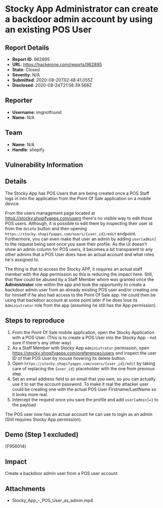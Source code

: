 # Stocky App Administrator can create a backdoor admin account by using an existing POS User

## Report Details
- **Report ID**: 962895
- **URL**: https://hackerone.com/reports/962895
- **State**: Closed
- **Severity**: N/A
- **Submitted**: 2020-08-20T02:48:41.055Z
- **Disclosed**: 2020-08-24T21:58:39.568Z

## Reporter
- **Username**: imgnotfound
- **Name**: N/A

## Team
- **Name**: N/A
- **Handle**: shopify

## Vulnerability Information
## Details
The Stocky App has POS Users that are being created once a POS Staff logs in into the application from the Point Of Sale application on a mobile device.

From the users management page located at https://stocky.shopifyapps.com/users there's no visible way to edit those POS users. Although, it is possible to edit them by inspecting their user id from the `delete` button and then opening `https://stocky.shopifyapps.com/users/{user_id}/edit` endpoint. Furthermore, you can even make that user an admin by adding `user[admin]` to the request being sent once you save their profile. As the UI doesn't show an admin column for POS users, it becomes a bit transparent to any other admins that a POS User does have an actual account and what roles he's assigned to.

The thing is that to access the Stocky APP, it requires an actual staff member with the App permission so this is reducing the impact here. Still, that flaw could be abused by a Staff Member whom was granted once the **Administrator** role within the app and took the opportunity to create a backdoor admin user from an already existing POS user and/or creating one for himself if he also had access to the Point Of Sale app. He could then be using that backdoor account at some point later if he does lose  its `Administrator` role from the app (assuming he still has the App permission).

## Steps to reproduce
1. From the Point Of Sale mobile application, open the Stocky Application with a POS User. (This is to create a POS User into the Stocky App - not sure if there's any other way)
2. As a Staff Member with Stocky App `Administrator` permission, open https://stocky.shopifyapps.com/preferences/users and inspect the user ID of that POS User by mouse hovering its delete button.
3. Open `https://stocky.shopifyapps.com/users/{user_id}/edit` by taking care of replacing the `{user_id}` placeholder with the one from previous step
4. Set an email address field to an email that you own, so you can actually use it to set the account password. To make it real the attacker user could be creating one with the actual POS User Firstname/LastName so it looks more real.
5. Intercept the request once you save the profile and add `user[admin]=1` to the payload

The POS user now has an actual account he can use to login as an admin (Still requires Stocky App permission).

## Demo (Step 1 excluded)
{F956014}

## Impact

Create a backdoor admin user from a POS user account

## Attachments
- Stocky_App_-_POS_User_as_admin.mp4
